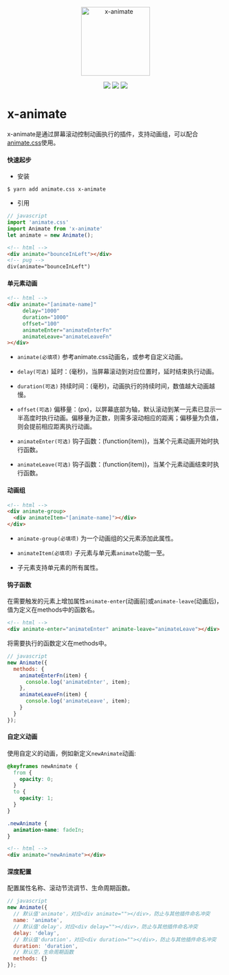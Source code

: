 <p align="center"><img width="160" src="https://ws3.sinaimg.cn/large/006tNbRwly1fx32anjngzj308w06x415.jpg" alt="x-animate"></p>

<p align="center">
  <img src="https://img.shields.io/jenkins/s/https/jenkins.qa.ubuntu.com/view/Precise/view/All%20Precise/job/precise-desktop-amd64_default.svg">
  <img src="https://img.shields.io/badge/npm-v0.2.0-blue.svg">
  <img src="https://img.shields.io/github/license/mashape/apistatus.svg">
</p>

# x-animate

x-animate是通过屏幕滚动控制动画执行的插件，支持动画组，可以配合[animate.css](https://daneden.github.io/animate.css/)使用。

#### 快速起步

- 安装

```
$ yarn add animate.css x-animate
```

- 引用

```javascript
// javascript
import 'animate.css'
import Animate from 'x-animate'
let animate = new Animate();
```

```html
<!-- html -->
<div animate="bounceInLeft"></div>
<!-- pug -->
div(animate="bounceInLeft")
```

#### 单元素动画

```html
<!-- html -->
<div animate="[animate-name]" 
     delay="1000" 
     duration="1000" 
     offset="100" 
     animateEnter="animateEnterFn" 
     animateLeave="animateLeaveFn"
></div>
```

- `animate(必填项)` 参考animate.css动画名，或参考自定义动画。

- `delay(可选)` 延时：(毫秒)，当屏幕滚动到对应位置时，延时结束执行动画。

- `duration(可选)` 持续时间：(毫秒)，动画执行的持续时间，数值越大动画越慢。

- `offset(可选)` 偏移量：(px)，以屏幕底部为轴，默认滚动到某一元素已显示一半高度时执行动画。偏移量为正数，则需多滚动相应的距离；偏移量为负值，则会提前相应距离执行动画。

- `animateEnter(可选)` 钩子函数：(function(item))，当某个元素动画开始时执行函数。

- `animateLeave(可选)` 钩子函数：(function(item))，当某个元素动画结束时执行函数。

#### 动画组

```html
<!-- html -->
<div animate-group>
  <div animateItem="[animate-name]"></div>
</div>
```

- `animate-group(必填项)` 为一个动画组的父元素添加此属性。

- `animateItem(必填项)` 子元素与单元素`animate`功能一至。

- 子元素支持单元素的所有属性。

#### 钩子函数

在需要触发的元素上增加属性`animate-enter`(动画前)或`animate-leave`(动画后)，值为定义在methods中的函数名。

```html
<!-- html -->
<div animate-enter="animateEnter" animate-leave="animateLeave"></div>
```

将需要执行的函数定义在methods中。

```javascript
// javascript
new Animate({
  methods: {
    animateEnterFn(item) {
      console.log('animateEnter', item);
    },
    animateLeaveFn(item) {
      console.log('animateLeave', item);
    }
  }
});
```

#### 自定义动画

使用自定义的动画，例如新定义`newAnimate`动画:

```css
@keyframes newAnimate {
  from {
    opacity: 0;
  }
  to {
    opacity: 1;
  }
}

.newAnimate {
  animation-name: fadeIn;
}
```

```html
<!-- html -->
<div animate="newAnimate"></div>
```

#### 深度配置

配置属性名称、滚动节流调节、生命周期函数。

```javascript
// javascript
new Animate({
  // 默认值'animate'，对应<div animate=""></div>，防止与其他插件命名冲突
  name: 'animate',
  // 默认值'delay'，对应<div delay=""></div>，防止与其他插件命名冲突
  delay: 'delay',
  // 默认值'duration'，对应<div duration=""></div>，防止与其他插件命名冲突
  duration: 'duration',
  // 默认空，生命周期函数
  methods: {}
});
```